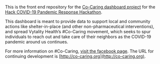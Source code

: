 This is the front end repository for the [Co-Caring dashboard project](https://devpost.com/software/co-caring-dashboard-working-together-to-suppress-covid-19) for the [Hack COVID-19 Pandemic Response Hackathon](https://hackcovid19.devpost.com/).

This dashboard is meant to provide data to support local and community actions like shelter-in-place (and other non-pharmaceutical interventions), and spread Vytality Health’s #Co-Caring movement, which seeks to spur individuals to reach out and take care of their neighbors as the COVID-19 pandemic around us continues.

For more information on #Co-Caring, [visit the facebook page](https://www.facebook.com/groups/cocaring).
The URL for continuing development is [http://co-caring.org](http://co-caring.org).